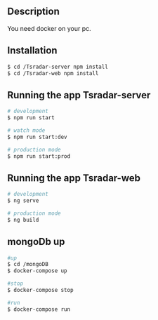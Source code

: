 ## Description

You need docker on your pc.

## Installation

```bash
$ cd /Tsradar-server npm install
$ cd /Tsradar-web npm install
```

## Running the app Tsradar-server

```bash
# development
$ npm run start

# watch mode
$ npm run start:dev

# production mode
$ npm run start:prod
```

## Running the app Tsradar-web

```bash
# development
$ ng serve

# production mode
$ ng build
```

## mongoDb up

```bash
#up
$ cd /mongoDB
$ docker-compose up

#stop
$ docker-compose stop

#run
$ docker-compose run
```